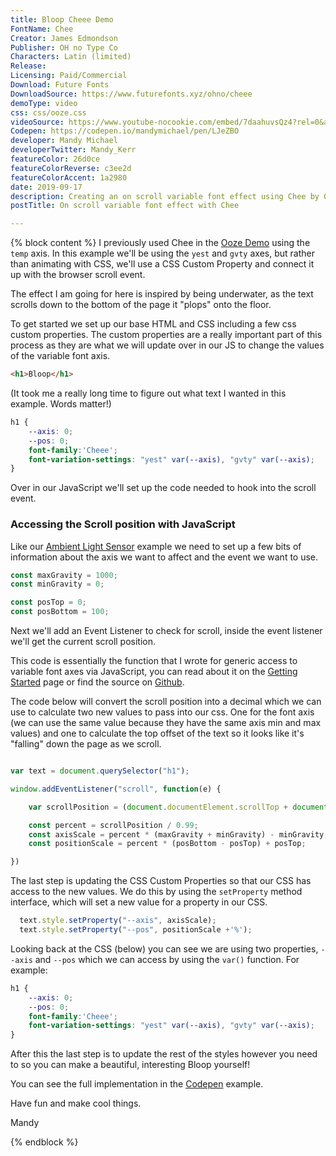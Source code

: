 ```yaml
---
title: Bloop Cheee Demo
FontName: Chee
Creator: James Edmondson
Publisher: OH no Type Co
Characters: Latin (limited)
Release:
Licensing: Paid/Commercial
Download: Future Fonts
DownloadSource: https://www.futurefonts.xyz/ohno/cheee
demoType: video
css: css/ooze.css
videoSource: https://www.youtube-nocookie.com/embed/7daahuvsQz4?rel=0&amp;controls=0&amp;showinfo=0"
Codepen: https://codepen.io/mandymichael/pen/LJeZBO
developer: Mandy Michael
developerTwitter: Mandy_Kerr
featureColor: 26d0ce
featureColorReverse: c3ee2d
featureColorAccent: 1a2980
date: 2019-09-17
description: Creating an on scroll variable font effect using Chee by OH no Type Co.
postTitle: On scroll variable font effect with Chee

---
```



{% block content %}
I previously used Chee in the <a href="/ooze-cheee-demo">Ooze Demo</a> using the `temp` axis. In this example we'll be using the `yest` and `gvty` axes, but rather than animating with CSS, we'll use a CSS Custom Property and connect it up with the browser scroll event.

The effect I am going for here is inspired by being underwater, as the text scrolls down to the bottom of the page it "plops" onto the floor.

To get started we set up our base HTML and CSS including a few css custom properties. The custom properties are a really important part of this process as they are what we will update over in our JS to change the values of the variable font axis.


``` html
<h1>Bloop</h1>
```
(It took me a really long time to figure out what text I wanted in this example. Words matter!)

``` css
h1 {
	--axis: 0;
	--pos: 0;
	font-family:'Cheee';
	font-variation-settings: "yest" var(--axis), "gvty" var(--axis);
}
```
Over in our JavaScript we'll set up the code needed to hook into the scroll event.

### Accessing the Scroll position with JavaScript


Like our [Ambient Light Sensor](/light-sensor-demo) example we need to set up a few bits of information about the axis we want to affect and the event we want to use.

```js
const maxGravity = 1000;
const minGravity = 0;

const posTop = 0;
const posBottom = 100;
```

Next we'll add an Event Listener to check for scroll, inside the event listener we'll get the current scroll position.

This code is essentially the function that I wrote for generic access to variable font axes via JavaScript, you can read about it on the [Getting Started](/getting-started) page or find the source on [Github](https://github.com/mandymichael/fluid-axis-variation-events).

The code below will convert the scroll position into a decimal which we can use to calculate two new values to pass into our css. One for the font axis (we can use the same value because they have the same axis min and max values) and one to calculate the top offset of the text so it looks like it's "falling" down the page as we scroll.

```js

var text = document.querySelector("h1");

window.addEventListener("scroll", function(e) {

	var scrollPosition = (document.documentElement.scrollTop + document.body.scrollTop) / (document.documentElement.scrollHeight - document.documentElement.clientHeight);

	const percent = scrollPosition / 0.99;
	const axisScale = percent * (maxGravity + minGravity) - minGravity;
	const positionScale = percent * (posBottom - posTop) + posTop;

})
```

The last step is updating the CSS Custom Properties so that our CSS has access to the new values. We do this by using the `setProperty` method interface, which will set a new value for a property in our CSS.

```js
  text.style.setProperty("--axis", axisScale);
  text.style.setProperty("--pos", positionScale +'%');
```

Looking back at the CSS (below) you can see we are using two properties, `--axis` and `--pos` which we can access by using the `var()` function. For example:

``` css
h1 {
	--axis: 0;
	--pos: 0;
	font-family:'Cheee';
	font-variation-settings: "yest" var(--axis), "gvty" var(--axis);
}
```

After this the last step is to update the rest of the styles however you need to so you can make a beautiful, interesting Bloop yourself!

You can see the full implementation in the [Codepen]({{Codepen}}) example.

Have fun and make cool things.

Mandy

{% endblock %}
